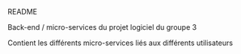 README

Back-end / micro-services du projet logiciel du groupe 3

Contient les différents micro-services liés aux différents utilisateurs